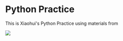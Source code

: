 # Python Practice

This is Xiaohui's Python Practice using materials from 
[](http://www.practicepython.org/)

![](http://a3.topitme.com/0/22/3c/1117568202efb3c220l.jpg)
